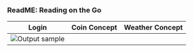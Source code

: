 ### ReadME: Reading on the Go

|     Login    |  Coin Concept    | Weather Concept
| ------------------------- |:-----------------------:|:-----------------------:|
| ![Output sample](https://github.com/Project-ReadMe/ReadMe-EXPO/blob/master/resources/login_home.gif)|